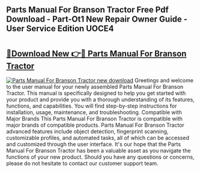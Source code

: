 ## Parts Manual For Branson Tractor Free Pdf Download - Part-Ot1 New Repair Owner Guide - User Service Edition UOCE4

# <h2><a href="http://bc47257.oget.top/?id=Parts+Manual+For+Branson+Tractor">🔗Download New 👉🔴 Parts Manual For Branson Tractor</a></h2>

[![Parts Manual For Branson Tractor new download](https://i.imgur.com/5g1atiW.png)](http://bc47257.oget.top/?id=Parts+Manual+For+Branson+Tractor)
Greetings and welcome to the user manual for your newly assembled Parts Manual For Branson Tractor. This manual is specifically designed to help you get started with your product and provide you with a thorough understanding of its features, functions, and capabilities. You will find step-by-step instructions for installation, usage, maintenance, and troubleshooting. Compatible with Major Brands This Parts Manual For Branson Tractor is compatible with major brands of compatible products. Parts Manual For Branson Tractor advanced features include object detection, fingerprint scanning, customizable profiles, and automated tasks, all of which can be accessed and customized through the user interface. It's our hope that the Parts Manual For Branson Tractor has been a valuable asset as you navigate the functions of your new product. Should you have any questions or concerns, please do not hesitate to contact our customer support team.
